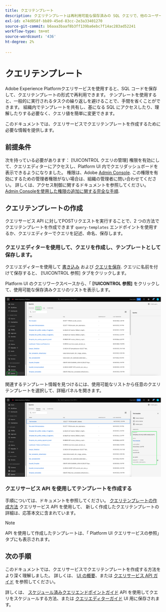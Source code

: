 ```yaml
---
title: クエリテンプレート
description: クエリテンプレートは再利用可能な保存済みの SQL クエリで、他のユーザーが再利用して時間と労力を節約できます。 クエリエディターまたはクエリサービス API を使用して作成でき、すべてのExperience Platformデータセットで使用できます。
exl-id: e74d058f-bb89-45ed-83cc-2e3a33401270
source-git-commit: b6aaa3baaf8b3ff139ba6ebc7f14ac283ad52241
workflow-type: tm+mt
source-wordcount: '436'
ht-degree: 2%

---
```


# クエリテンプレート

Adobe Experience Platformクエリサービスを使用すると、SQL コードを保存して、クエリテンプレートの形式で再利用できます。 テンプレートを使用すると、一般的に実行されるタスクの繰り返しを避けることで、手間を省くことができます。 組織内でテンプレートを共有し、基になる SQL にアクセスしたり、理解したりする必要なく、クエリ値を簡単に変更できます。

このドキュメントでは、クエリサービスでクエリテンプレートを作成するために必要な情報を提供します。

## 前提条件

次を持っている必要があります： [!UICONTROL クエリの管理] 権限を有効にして、クエリエディターにアクセスし、Platform UI 内でクエリダッシュボードを表示できるようになりました。 権限は、Adobe [Admin Console](https://adminconsole.adobe.com/). この権限を有効にするための管理者権限がない場合は、組織の管理者に問い合わせてください。 詳しくは、アクセス制御に関するドキュメントを参照してください。 [Admin Consoleを使用した権限の追加に関する完全な手順](../../access-control/home.md).

## クエリテンプレートの作成

クエリサービス API に対してPOSTリクエストを実行することで、2 つの方法でクエリテンプレートを作成できます `query-templates` エンドポイントを使用するか、クエリエディターでクエリを記述、命名、保存します。

### クエリエディターを使用して、クエリを作成し、テンプレートとして保存します。

クエリエディターを使用して [書き込み](./user-guide.md#query-authoring) および [クエリを保存](./user-guide.md#saving-queries). クエリに名前を付けて保存すると、 [!UICONTROL 参照] タブをクリックします。

Platform UI のクエリワークスペースから、「 **[!UICONTROL 参照]** をクリックして、使用可能な保存済みクエリのリストを表示します。

![「参照」タブがハイライト表示されたクエリワークスペース](../images/ui/query-templates/query-templates.png)

関連するテンプレート情報を見つけるには、使用可能なリストから任意のクエリテンプレートを選択して、詳細パネルを開きます。

![クエリ ID が強調表示されたクエリワークスペースの詳細パネル。](../images/ui/query-templates/details-panel.png)

### クエリサービス API を使用してテンプレートを作成する

手順については、ドキュメントを参照してください。 [クエリテンプレートの作成方法](../api/query-templates.md#create-a-query-template) クエリサービス API を使用して、 新しく作成したクエリテンプレートの詳細は、応答本文に含まれています。

>[!NOTE]
>
>API を使用して作成したテンプレートは、「 Platform UI クエリサービスの参照」タブにも表示されます。

## 次の手順

このドキュメントでは、クエリサービスでクエリテンプレートを作成する方法をより深く理解しました。 詳しくは、 [UI の概要](./overview.md)、または [クエリサービス API ガイド](../api/getting-started.md) を参照してください。

詳しくは、 [スケジュール済みクエリエンドポイントガイド](../api/scheduled-queries.md) API を使用してクエリをスケジュールする方法、または [クエリエディターガイド](./user-guide.md#scheduled-queries) UI 用に保存されます。
